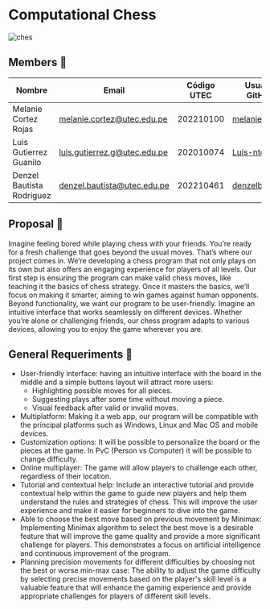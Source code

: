 # Computational Chess 

![ches](https://github.com/melanie1512/computational-chess/assets/129910983/6f3e98f9-ed07-40d8-9e6c-1203e1c2d96f)

## Members :busts_in_silhouette:

| Nombre     | Email                  | Código UTEC | Usuario GitHub     |
|------------|------------------------|-------------|--------------------|
| Melanie Cortez Rojas | melanie.cortez@utec.edu.pe       | 202210100      | [melanie1512](https://github.com/melanie1512) |
| Luis Gutierrez Guanilo | luis.gutierrez.g@utec.edu.pe      | 202010074      | [Luis-ntonio](https://github.com/Luis-ntonio) |
| Denzel Bautista Rodriguez | denzel.bautista@utec.edu.pe     | 202210461      | [denzelbautista](https://github.com/denzelbautista) |

## Proposal :thought_balloon:
Imagine feeling bored while playing chess with your friends. You’re ready for a fresh challenge that goes beyond the usual moves. That’s where our project comes in. We’re developing a chess program that not only plays on its own but also offers an engaging experience for players of all levels. Our first step is ensuring the program can make valid chess moves, like teaching it the basics of chess strategy. Once it masters the basics, we’ll focus on making it smarter, aiming to win games against human opponents. Beyond functionality, we want our program to be user-friendly. Imagine an intuitive interface that works seamlessly on different devices. Whether you’re alone or challenging friends, our chess program adapts to various devices, allowing you to enjoy the game wherever you are.

## General Requeriments :memo:

* User-friendly interface: having an intuitive interface with the board in the middle and a simple buttons layout will attract more users:
  * Highlighting possible moves for all pieces.
  * Suggesting plays after some time without moving a piece.
  * Visual feedback after valid or invalid moves.
* Multiplatform: Making it a web app, our program will be compatible with the principal platforms such as Windows, Linux and Mac OS and mobile devices.
* Customization options: It will be possible to personalize the board or the pieces at the game. In PvC (Person vs Computer) it will be possible to change difficulty.
* Online multiplayer: The game will allow players to challenge each other, regardless of their location.
* Tutorial and contextual help: Include an interactive tutorial and provide contextual help within the game to guide new players and help them understand the rules and strategies of chess. This will improve the user experience and make it easier for beginners to dive into the game.
* Able to choose the best move based on previous movement by Minimax: Implementing Minimax algorithm to select the best move is a desirable feature that will improve the game quality and provide a more significant challenge for players. This demonstrates a focus on artificial intelligence and continuous improvement of the program.
* Planning precision movements for different difficulties by choosing not the best or worse min-max case: The ability to adjust the game difficulty by selecting precise movements based on the player's skill level is a valuable feature that will enhance the gaming experience and provide appropriate challenges for players of different skill levels.
